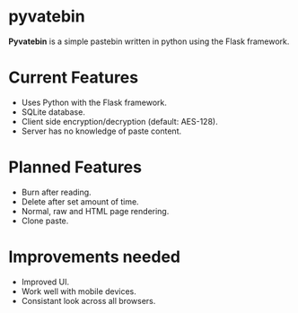 # pyvatebin
**Pyvatebin** is a simple pastebin written in python using the Flask framework.


# Current Features

* Uses Python with the Flask framework.
* SQLite database.
* Client side encryption/decryption (default: AES-128).
* Server has no knowledge of paste content.

# Planned Features

* Burn after reading.
* Delete after set amount of time.
* Normal, raw and HTML page rendering.
* Clone paste.

# Improvements needed

* Improved UI.
* Work well with mobile devices.
* Consistant look across all browsers.
